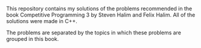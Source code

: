 This repository contains my solutions of the problems recommended in the book Competitive Programming 3 by Steven Halim and Felix Halim. All of the solutions were made in C++.

The problems are separated by the topics in which these problems are grouped in this book.